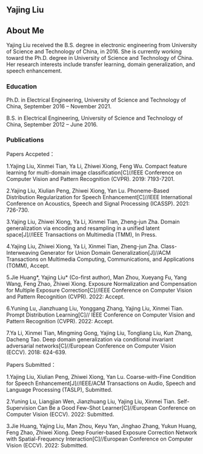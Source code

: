 ## Yajing Liu

## About Me

Yajing Liu received the B.S. degree in electronic engineering from University of Science and Technology of China, in 2016. She is currently working
toward the Ph.D. degree in University of Science and Technology of China. Her research interests include transfer learning, domain generalization, and speech
enhancement.

### Education
Ph.D. in Electrical Engineering, University of Science and Technology of China, September 2016 – November 2021.

B.S. in Electrical Engineering, University of Science and Technology of China, September 2012 – June 2016.

### Publications
Papers Accpeted：

1.Yajing Liu, Xinmei Tian, Ya Li, Zhiwei Xiong, Feng Wu. Compact feature learning for multi-domain image classification[C]//IEEE Conference on Computer Vision and Pattern Recognition (CVPR). 2019: 7193-7201.

2.Yajing Liu,  Xiulian Peng, Zhiwei Xiong, Yan Lu. Phoneme-Based Distribution Regularization for Speech Enhancement[C]//IEEE International Conference on Acoustics, Speech and Signal Processing (ICASSP). 2021: 726-730.

3.Yajing Liu, Zhiwei Xiong, Ya Li, Xinmei Tian, Zheng-jun Zha. Domain generalization via encoding and resampling in a unified latent space[J]//IEEE Transactions on Multimedia (TMM), In Press.

4.Yajing Liu, Zhiwei Xiong, Ya Li, Xinmei Tian, Zheng-jun Zha. Class-Interweaving Generator for Union Domain Generalization[J]//ACM Transactions on Multimedia Computing, Communications, and Applications (TOMM), Accept.

5.Jie Huang*, Yajing Liu* (Co-first author), Man Zhou, Xueyang Fu, Yang Wang, Feng Zhao, Zhiwei Xiong. Exposure Normalization and Compensation for Multiple Exposure Correction[C]//IEEE Conference on Computer Vision and Pattern Recognition (CVPR). 2022: Accept.

6.Yuning Lu, Jianzhuang Liu, Yonggang Zhang, Yajing Liu, Xinmei Tian. Prompt Distribution Learning[C]// IEEE Conference on Computer Vision and Pattern Recognition (CVPR). 2022: Accept.

7.Ya Li, Xinmei Tian, Mingming Gong, Yajing Liu, Tongliang Liu, Kun Zhang, Dacheng Tao. Deep domain generalization via conditional invariant adversarial networks[C]//European Conference on Computer Vision (ECCV). 2018: 624-639.

Papers Submitted：

1.Yajing Liu, Xiulian Peng, Zhiwei Xiong, Yan Lu. Coarse-with-Fine Condition for Speech Enhancement[J]//IEEE/ACM Transactions on Audio, Speech and Language Processing (TASLP), Submitted.

2.Yuning Lu, Liangjian Wen, Jianzhuang Liu, Yajing Liu, Xinmei Tian. Self-Supervision Can Be a Good Few-Shot Learner[C]//European Conference on Computer Vision (ECCV). 2022: Submitted. 

3.Jie Huang, Yajing Liu, Man Zhou, Keyu Yan, Jinghao Zhang, Yukun Huang, Feng Zhao, Zhiwei Xiong. Deep Fourier-based Exposure Correction Network with Spatial-Frequency Interaction[C]//European Conference on Computer Vision (ECCV). 2022: Submitted. 

